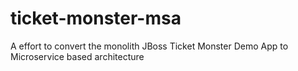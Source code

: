 # ticket-monster-msa
A effort to convert the monolith JBoss Ticket Monster Demo App to Microservice based architecture
